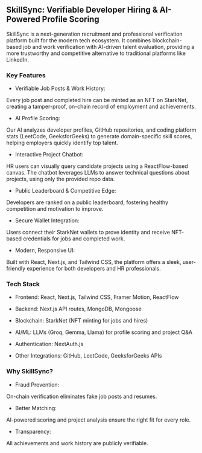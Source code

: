 ## SkillSync: Verifiable Developer Hiring & AI-Powered Profile Scoring

SkillSync is a next-generation recruitment and professional verification platform built for the modern tech ecosystem. It combines blockchain-based job and work verification with AI-driven talent evaluation, providing a more trustworthy and competitive alternative to traditional platforms like LinkedIn.

### Key Features

- Verifiable Job Posts & Work History:

Every job post and completed hire can be minted as an NFT on StarkNet, creating a tamper-proof, on-chain record of employment and achievements.

- AI Profile Scoring:

Our AI analyzes developer profiles, GitHub repositories, and coding platform stats (LeetCode, GeeksforGeeks) to generate domain-specific skill scores, helping employers quickly identify top talent.

- Interactive Project Chatbot:

HR users can visually query candidate projects using a ReactFlow-based canvas. The chatbot leverages LLMs to answer technical questions about projects, using only the provided repo data.

- Public Leaderboard & Competitive Edge:

Developers are ranked on a public leaderboard, fostering healthy competition and motivation to improve.

- Secure Wallet Integration:

Users connect their StarkNet wallets to prove identity and receive NFT-based credentials for jobs and completed work.

- Modern, Responsive UI:

Built with React, Next.js, and Tailwind CSS, the platform offers a sleek, user-friendly experience for both developers and HR professionals.

### Tech Stack

- Frontend: React, Next.js, Tailwind CSS, Framer Motion, ReactFlow

- Backend: Next.js API routes, MongoDB, Mongoose

- Blockchain: StarkNet (NFT minting for jobs and hires)

- AI/ML: LLMs (Groq, Gemma, Llama) for profile scoring and project Q&A

- Authentication: NextAuth.js

- Other Integrations: GitHub, LeetCode, GeeksforGeeks APIs

### Why SkillSync?

- Fraud Prevention:

On-chain verification eliminates fake job posts and resumes.

- Better Matching:

AI-powered scoring and project analysis ensure the right fit for every role.

- Transparency:

All achievements and work history are publicly verifiable.